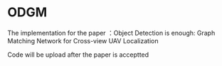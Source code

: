 # ODGM
The implementation for the paper ：Object Detection is enough: Graph Matching Network for Cross-view UAV Localization

Code will be upload after the paper is acceptted
